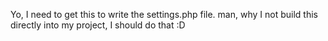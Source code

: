 Yo, I need to get this to write the settings.php file. 
man, why I not build this directly into my project, I should do that :D 
